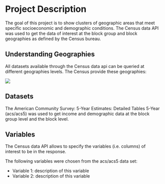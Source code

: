 # Project Description


The goal of this project is to show clusters of geographic areas that meet specific socioeconomic and demographic conditions. The Census data API was used to get the data of interest at the block group and block geographies as defined by the Census bureau.

## Understanding Geographies

All datasets available through the Census data api can be queried at different geographies levels. The Census provide these geographies:      
 

![](https://www.census.gov/content/dam/Census/newsroom/blogs/2014/07/understanding-geographic-relationships-counties-places-tracts-and-more/geo1.jpg)

## Datasets


The American Community Survey: 5-Year Estimates: Detailed Tables 5-Year (acs/acs5) was used to get income and demographic data at the block group level and the block level.

## Variables

The Census data API allows to specify the variables (i.e. columns) of interest to be in the response. 

The following variables were chosen from the acs/acs5 data set:

* Variable 1: description of this variable
* Variable 2: description of this variable
